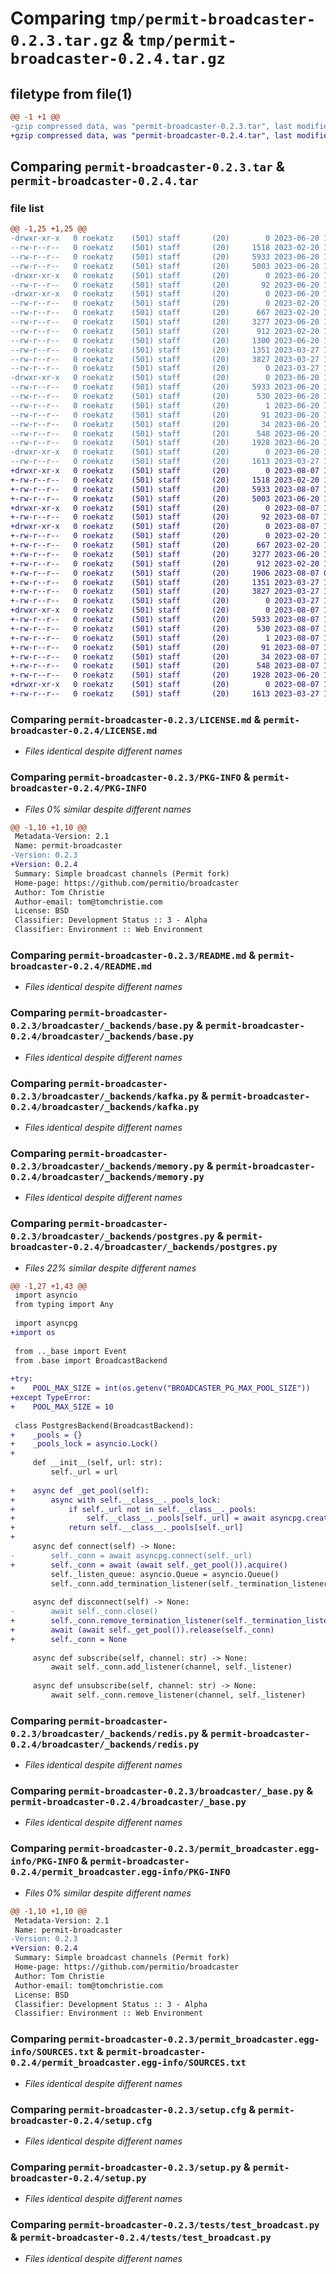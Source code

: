 # Comparing `tmp/permit-broadcaster-0.2.3.tar.gz` & `tmp/permit-broadcaster-0.2.4.tar.gz`

## filetype from file(1)

```diff
@@ -1 +1 @@
-gzip compressed data, was "permit-broadcaster-0.2.3.tar", last modified: Tue Jun 20 11:36:40 2023, max compression
+gzip compressed data, was "permit-broadcaster-0.2.4.tar", last modified: Mon Aug  7 13:47:37 2023, max compression
```

## Comparing `permit-broadcaster-0.2.3.tar` & `permit-broadcaster-0.2.4.tar`

### file list

```diff
@@ -1,25 +1,25 @@
-drwxr-xr-x   0 roekatz    (501) staff       (20)        0 2023-06-20 11:36:40.933358 permit-broadcaster-0.2.3/
--rw-r--r--   0 roekatz    (501) staff       (20)     1518 2023-02-20 15:47:22.000000 permit-broadcaster-0.2.3/LICENSE.md
--rw-r--r--   0 roekatz    (501) staff       (20)     5933 2023-06-20 11:36:40.933726 permit-broadcaster-0.2.3/PKG-INFO
--rw-r--r--   0 roekatz    (501) staff       (20)     5003 2023-06-20 11:32:57.000000 permit-broadcaster-0.2.3/README.md
-drwxr-xr-x   0 roekatz    (501) staff       (20)        0 2023-06-20 11:36:40.908324 permit-broadcaster-0.2.3/broadcaster/
--rw-r--r--   0 roekatz    (501) staff       (20)       92 2023-06-20 11:34:27.000000 permit-broadcaster-0.2.3/broadcaster/__init__.py
-drwxr-xr-x   0 roekatz    (501) staff       (20)        0 2023-06-20 11:36:40.924429 permit-broadcaster-0.2.3/broadcaster/_backends/
--rw-r--r--   0 roekatz    (501) staff       (20)        0 2023-02-20 15:47:22.000000 permit-broadcaster-0.2.3/broadcaster/_backends/__init__.py
--rw-r--r--   0 roekatz    (501) staff       (20)      667 2023-02-20 15:47:22.000000 permit-broadcaster-0.2.3/broadcaster/_backends/base.py
--rw-r--r--   0 roekatz    (501) staff       (20)     3277 2023-06-20 11:32:57.000000 permit-broadcaster-0.2.3/broadcaster/_backends/kafka.py
--rw-r--r--   0 roekatz    (501) staff       (20)      912 2023-02-20 15:47:22.000000 permit-broadcaster-0.2.3/broadcaster/_backends/memory.py
--rw-r--r--   0 roekatz    (501) staff       (20)     1300 2023-06-20 11:33:07.000000 permit-broadcaster-0.2.3/broadcaster/_backends/postgres.py
--rw-r--r--   0 roekatz    (501) staff       (20)     1351 2023-03-27 12:18:51.000000 permit-broadcaster-0.2.3/broadcaster/_backends/redis.py
--rw-r--r--   0 roekatz    (501) staff       (20)     3827 2023-03-27 12:18:51.000000 permit-broadcaster-0.2.3/broadcaster/_base.py
--rw-r--r--   0 roekatz    (501) staff       (20)        0 2023-03-27 12:18:51.000000 permit-broadcaster-0.2.3/broadcaster/py.typed
-drwxr-xr-x   0 roekatz    (501) staff       (20)        0 2023-06-20 11:36:40.928680 permit-broadcaster-0.2.3/permit_broadcaster.egg-info/
--rw-r--r--   0 roekatz    (501) staff       (20)     5933 2023-06-20 11:36:40.000000 permit-broadcaster-0.2.3/permit_broadcaster.egg-info/PKG-INFO
--rw-r--r--   0 roekatz    (501) staff       (20)      530 2023-06-20 11:36:40.000000 permit-broadcaster-0.2.3/permit_broadcaster.egg-info/SOURCES.txt
--rw-r--r--   0 roekatz    (501) staff       (20)        1 2023-06-20 11:36:40.000000 permit-broadcaster-0.2.3/permit_broadcaster.egg-info/dependency_links.txt
--rw-r--r--   0 roekatz    (501) staff       (20)       91 2023-06-20 11:36:40.000000 permit-broadcaster-0.2.3/permit_broadcaster.egg-info/requires.txt
--rw-r--r--   0 roekatz    (501) staff       (20)       34 2023-06-20 11:36:40.000000 permit-broadcaster-0.2.3/permit_broadcaster.egg-info/top_level.txt
--rw-r--r--   0 roekatz    (501) staff       (20)      548 2023-06-20 11:36:40.934337 permit-broadcaster-0.2.3/setup.cfg
--rw-r--r--   0 roekatz    (501) staff       (20)     1928 2023-06-20 11:33:35.000000 permit-broadcaster-0.2.3/setup.py
-drwxr-xr-x   0 roekatz    (501) staff       (20)        0 2023-06-20 11:36:40.928819 permit-broadcaster-0.2.3/tests/
--rw-r--r--   0 roekatz    (501) staff       (20)     1613 2023-03-27 12:18:51.000000 permit-broadcaster-0.2.3/tests/test_broadcast.py
+drwxr-xr-x   0 roekatz    (501) staff       (20)        0 2023-08-07 13:47:37.709515 permit-broadcaster-0.2.4/
+-rw-r--r--   0 roekatz    (501) staff       (20)     1518 2023-02-20 15:47:22.000000 permit-broadcaster-0.2.4/LICENSE.md
+-rw-r--r--   0 roekatz    (501) staff       (20)     5933 2023-08-07 13:47:37.709598 permit-broadcaster-0.2.4/PKG-INFO
+-rw-r--r--   0 roekatz    (501) staff       (20)     5003 2023-06-20 11:32:57.000000 permit-broadcaster-0.2.4/README.md
+drwxr-xr-x   0 roekatz    (501) staff       (20)        0 2023-08-07 13:47:37.706789 permit-broadcaster-0.2.4/broadcaster/
+-rw-r--r--   0 roekatz    (501) staff       (20)       92 2023-08-07 13:46:55.000000 permit-broadcaster-0.2.4/broadcaster/__init__.py
+drwxr-xr-x   0 roekatz    (501) staff       (20)        0 2023-08-07 13:47:37.708269 permit-broadcaster-0.2.4/broadcaster/_backends/
+-rw-r--r--   0 roekatz    (501) staff       (20)        0 2023-02-20 15:47:22.000000 permit-broadcaster-0.2.4/broadcaster/_backends/__init__.py
+-rw-r--r--   0 roekatz    (501) staff       (20)      667 2023-02-20 15:47:22.000000 permit-broadcaster-0.2.4/broadcaster/_backends/base.py
+-rw-r--r--   0 roekatz    (501) staff       (20)     3277 2023-06-20 11:32:57.000000 permit-broadcaster-0.2.4/broadcaster/_backends/kafka.py
+-rw-r--r--   0 roekatz    (501) staff       (20)      912 2023-02-20 15:47:22.000000 permit-broadcaster-0.2.4/broadcaster/_backends/memory.py
+-rw-r--r--   0 roekatz    (501) staff       (20)     1906 2023-08-07 08:30:22.000000 permit-broadcaster-0.2.4/broadcaster/_backends/postgres.py
+-rw-r--r--   0 roekatz    (501) staff       (20)     1351 2023-03-27 12:18:51.000000 permit-broadcaster-0.2.4/broadcaster/_backends/redis.py
+-rw-r--r--   0 roekatz    (501) staff       (20)     3827 2023-03-27 12:18:51.000000 permit-broadcaster-0.2.4/broadcaster/_base.py
+-rw-r--r--   0 roekatz    (501) staff       (20)        0 2023-03-27 12:18:51.000000 permit-broadcaster-0.2.4/broadcaster/py.typed
+drwxr-xr-x   0 roekatz    (501) staff       (20)        0 2023-08-07 13:47:37.709043 permit-broadcaster-0.2.4/permit_broadcaster.egg-info/
+-rw-r--r--   0 roekatz    (501) staff       (20)     5933 2023-08-07 13:47:37.000000 permit-broadcaster-0.2.4/permit_broadcaster.egg-info/PKG-INFO
+-rw-r--r--   0 roekatz    (501) staff       (20)      530 2023-08-07 13:47:37.000000 permit-broadcaster-0.2.4/permit_broadcaster.egg-info/SOURCES.txt
+-rw-r--r--   0 roekatz    (501) staff       (20)        1 2023-08-07 13:47:37.000000 permit-broadcaster-0.2.4/permit_broadcaster.egg-info/dependency_links.txt
+-rw-r--r--   0 roekatz    (501) staff       (20)       91 2023-08-07 13:47:37.000000 permit-broadcaster-0.2.4/permit_broadcaster.egg-info/requires.txt
+-rw-r--r--   0 roekatz    (501) staff       (20)       34 2023-08-07 13:47:37.000000 permit-broadcaster-0.2.4/permit_broadcaster.egg-info/top_level.txt
+-rw-r--r--   0 roekatz    (501) staff       (20)      548 2023-08-07 13:47:37.709907 permit-broadcaster-0.2.4/setup.cfg
+-rw-r--r--   0 roekatz    (501) staff       (20)     1928 2023-06-20 11:33:35.000000 permit-broadcaster-0.2.4/setup.py
+drwxr-xr-x   0 roekatz    (501) staff       (20)        0 2023-08-07 13:47:37.709215 permit-broadcaster-0.2.4/tests/
+-rw-r--r--   0 roekatz    (501) staff       (20)     1613 2023-03-27 12:18:51.000000 permit-broadcaster-0.2.4/tests/test_broadcast.py
```

### Comparing `permit-broadcaster-0.2.3/LICENSE.md` & `permit-broadcaster-0.2.4/LICENSE.md`

 * *Files identical despite different names*

### Comparing `permit-broadcaster-0.2.3/PKG-INFO` & `permit-broadcaster-0.2.4/PKG-INFO`

 * *Files 0% similar despite different names*

```diff
@@ -1,10 +1,10 @@
 Metadata-Version: 2.1
 Name: permit-broadcaster
-Version: 0.2.3
+Version: 0.2.4
 Summary: Simple broadcast channels (Permit fork)
 Home-page: https://github.com/permitio/broadcaster
 Author: Tom Christie
 Author-email: tom@tomchristie.com
 License: BSD
 Classifier: Development Status :: 3 - Alpha
 Classifier: Environment :: Web Environment
```

### Comparing `permit-broadcaster-0.2.3/README.md` & `permit-broadcaster-0.2.4/README.md`

 * *Files identical despite different names*

### Comparing `permit-broadcaster-0.2.3/broadcaster/_backends/base.py` & `permit-broadcaster-0.2.4/broadcaster/_backends/base.py`

 * *Files identical despite different names*

### Comparing `permit-broadcaster-0.2.3/broadcaster/_backends/kafka.py` & `permit-broadcaster-0.2.4/broadcaster/_backends/kafka.py`

 * *Files identical despite different names*

### Comparing `permit-broadcaster-0.2.3/broadcaster/_backends/memory.py` & `permit-broadcaster-0.2.4/broadcaster/_backends/memory.py`

 * *Files identical despite different names*

### Comparing `permit-broadcaster-0.2.3/broadcaster/_backends/postgres.py` & `permit-broadcaster-0.2.4/broadcaster/_backends/postgres.py`

 * *Files 22% similar despite different names*

```diff
@@ -1,27 +1,43 @@
 import asyncio
 from typing import Any
 
 import asyncpg
+import os
 
 from .._base import Event
 from .base import BroadcastBackend
 
+try:
+    POOL_MAX_SIZE = int(os.getenv("BROADCASTER_PG_MAX_POOL_SIZE"))
+except TypeError:
+    POOL_MAX_SIZE = 10
 
 class PostgresBackend(BroadcastBackend):
+    _pools = {}
+    _pools_lock = asyncio.Lock()
+
     def __init__(self, url: str):
         self._url = url
 
+    async def _get_pool(self):
+        async with self.__class__._pools_lock:
+            if self._url not in self.__class__._pools:
+                self.__class__._pools[self._url] = await asyncpg.create_pool(self._url, max_size=POOL_MAX_SIZE)
+            return self.__class__._pools[self._url]
+
     async def connect(self) -> None:
-        self._conn = await asyncpg.connect(self._url)
+        self._conn = await (await self._get_pool()).acquire()
         self._listen_queue: asyncio.Queue = asyncio.Queue()
         self._conn.add_termination_listener(self._termination_listener)
 
     async def disconnect(self) -> None:
-        await self._conn.close()
+        self._conn.remove_termination_listener(self._termination_listener)
+        await (await self._get_pool()).release(self._conn)
+        self._conn = None
 
     async def subscribe(self, channel: str) -> None:
         await self._conn.add_listener(channel, self._listener)
 
     async def unsubscribe(self, channel: str) -> None:
         await self._conn.remove_listener(channel, self._listener)
```

### Comparing `permit-broadcaster-0.2.3/broadcaster/_backends/redis.py` & `permit-broadcaster-0.2.4/broadcaster/_backends/redis.py`

 * *Files identical despite different names*

### Comparing `permit-broadcaster-0.2.3/broadcaster/_base.py` & `permit-broadcaster-0.2.4/broadcaster/_base.py`

 * *Files identical despite different names*

### Comparing `permit-broadcaster-0.2.3/permit_broadcaster.egg-info/PKG-INFO` & `permit-broadcaster-0.2.4/permit_broadcaster.egg-info/PKG-INFO`

 * *Files 0% similar despite different names*

```diff
@@ -1,10 +1,10 @@
 Metadata-Version: 2.1
 Name: permit-broadcaster
-Version: 0.2.3
+Version: 0.2.4
 Summary: Simple broadcast channels (Permit fork)
 Home-page: https://github.com/permitio/broadcaster
 Author: Tom Christie
 Author-email: tom@tomchristie.com
 License: BSD
 Classifier: Development Status :: 3 - Alpha
 Classifier: Environment :: Web Environment
```

### Comparing `permit-broadcaster-0.2.3/permit_broadcaster.egg-info/SOURCES.txt` & `permit-broadcaster-0.2.4/permit_broadcaster.egg-info/SOURCES.txt`

 * *Files identical despite different names*

### Comparing `permit-broadcaster-0.2.3/setup.cfg` & `permit-broadcaster-0.2.4/setup.cfg`

 * *Files identical despite different names*

### Comparing `permit-broadcaster-0.2.3/setup.py` & `permit-broadcaster-0.2.4/setup.py`

 * *Files identical despite different names*

### Comparing `permit-broadcaster-0.2.3/tests/test_broadcast.py` & `permit-broadcaster-0.2.4/tests/test_broadcast.py`

 * *Files identical despite different names*

